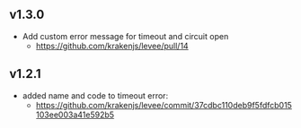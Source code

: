 ## v1.3.0
- Add custom error message for timeout and circuit open
  - https://github.com/krakenjs/levee/pull/14

## v1.2.1

- added name and code to timeout error:
  - https://github.com/krakenjs/levee/commit/37cdbc110deb9f5fdfcb015103ee003a41e592b5
